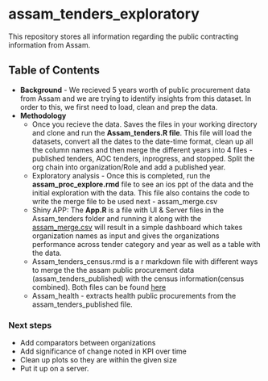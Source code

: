 # assam_tenders_exploratory  

This repository stores all information regarding the public contracting information from Assam.

## Table of Contents  

- **Background** - We recieved 5 years worth of public procurement data from Assam and we are trying to identify insights from this dataset. 
In order to this, we first need to load, clean and prep the data. 
- **Methodology**  
    - Once you recieve the data. Saves the files in your working directory and clone and run the **Assam_tenders.R file**. This file will load the datasets, convert all the dates to the date-time format, clean up all the column names and then merge the different years into 4 files - published tenders, AOC tenders, inprogress, and stopped. Split the org chain into organization/Role and add a published year.  
    - Exploratory analysis - Once this is completed, run the **assam_proc_explore.rmd** file to see an ios ppt of the data and the initial exploration with the data. This file also contains the code to write the merge file to be used next - assam_merge.csv  
    - Shiny APP: The **App.R** is a file with UI & Server files in the Assam_tenders folder and running it along with the [assam_merge.csv](https://drive.google.com/drive/u/0/folders/1NOOBMgr-0P_Gu3NMd89BSIk07_7ALo13) will result in a simple dashboard which takes organization names as input and gives the organizations performance across tender category and year as well as a table with the data.  
    - Assam_tenders_census.rmd is a r markdown file with different ways to merge the the assam public procurement data (assam_tenders_published) with the census information(census combined). Both files can be found [here](https://drive.google.com/drive/u/0/folders/1NOOBMgr-0P_Gu3NMd89BSIk07_7ALo13)
    - Assam_health - extracts health public procurements from the assam_tenders_published file. 
 
 ### Next steps     
 - Add comparators between organizations  
 - Add significance of change noted in KPI over time  
 - Clean up plots so they are within the given size  
 - Put it up on a server.   
